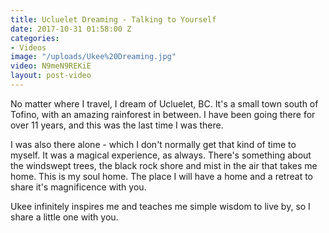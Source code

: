 ```yaml
---
title: Ucluelet Dreaming - Talking to Yourself
date: 2017-10-31 01:58:00 Z
categories:
- Videos
image: "/uploads/Ukee%20Dreaming.jpg"
video: N9meN9REKiE
layout: post-video
---
```


No matter where I travel, I dream of Ucluelet, BC. It's a small town south of Tofino, with an amazing rainforest in between. I have been going there for over 11 years, and this was the last time I was there.

I was also there alone - which I don't normally get that kind of time to myself. It was a magical experience, as always. There's something about the windswept trees, the black rock shore and mist in the air that takes me home. This is my soul home. The place I will have a home and a retreat to share it's magnificence with you.

Ukee infinitely inspires me and teaches me simple wisdom to live by, so I share a little one with you. 